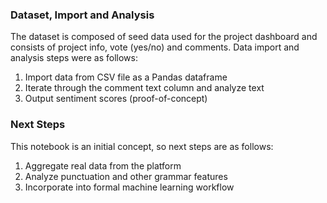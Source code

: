 ### Dataset, Import and Analysis

The dataset is composed of seed data used for the project dashboard and consists of project info, vote (yes/no) and comments. Data import and analysis steps were as follows:

1. Import data from CSV file as a Pandas dataframe
2. Iterate through the comment text column and analyze text
3. Output sentiment scores (proof-of-concept)

### Next Steps

This notebook is an initial concept, so next steps are as follows:

1. Aggregate real data from the platform
2. Analyze punctuation and other grammar features
3. Incorporate into formal machine learning workflow
